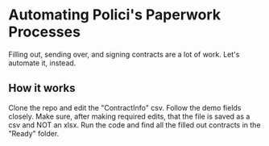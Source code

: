 # Automating Polici's Paperwork Processes
Filling out, sending over, and signing contracts are a lot of work. Let's automate it, instead.

## How it works
Clone the repo and edit the "ContractInfo" csv. Follow the demo fields closely. Make sure, after making required edits, that the file is saved as a csv and NOT an xlsx. Run the code and find all the filled out contracts in the "Ready" folder. 
